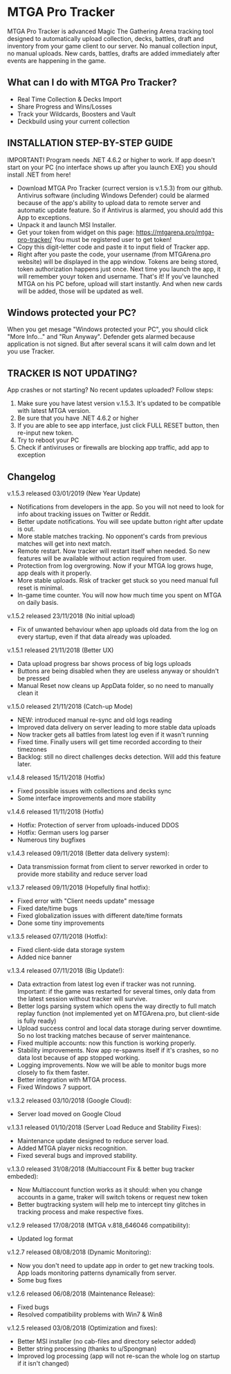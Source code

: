 # MTGA Pro Tracker
MTGA Pro Tracker is advanced Magic The Gathering Arena tracking tool designed to automatically upload collection, decks, battles, draft and inventory from your game client to our server. No manual collection input, no manual uploads. New cards, battles, drafts are added immediately after events are happening in the game.

## What can I do with MTGA Pro Tracker?
* Real Time Collection & Decks Import
* Share Progress and Wins/Losses
* Track your Wildcards, Boosters and Vault
* Deckbuild using your current collection

## INSTALLATION STEP-BY-STEP GUIDE
IMPORTANT! Program needs .NET 4.6.2 or higher to work. If app doesn't start on your PC (no interface shows up after you launch EXE) you should install .NET from here!

* Download MTGA Pro Tracker (currect version is v.1.5.3) from our github. Antivirus software (including Windows Defender) could be alarmed because of the app's ability to upload data to remote server and automatic update feature. So if Antivirus is alarmed, you should add this App to exceptions.
* Unpack it and launch MSI Installer.
* Get your token from widget on this page: https://mtgarena.pro/mtga-pro-tracker/ You must be registered user to get token!
* Copy this digit-letter code and paste it to input field of Tracker app.
* Right after you paste the code, your username (from MTGArena.pro website) will be displayed in the app window. Tokens are being stored, token authorization happens just once. Next time you launch the app, it will remember youyr token and username.
That's it! If  you've launched MTGA on his PC before, upload will start instantly. And when new cards will be added, those will be updated as well.

## Windows protected your PC?
When you get mesage "Windows protected your PC", you should click "More Info..." and "Run Anyway". Defender gets alarmed because application is not signed. But after several scans it will calm down and let you use Tracker. 

## TRACKER IS NOT UPDATING?
App crashes or not starting? No recent updates uploaded? Follow steps:
1. Make sure you have latest version v.1.5.3. It's updated to be compatible with latest MTGA version.
2. Be sure that you have .NET 4.6.2 or higher
3. If you are able to see app interface, just click FULL RESET button, then re-input new token.
4. Try to reboot your PC
5. Check if antiviruses or firewalls are blocking app traffic, add app to exception

## Changelog
v.1.5.3 released 03/01/2019 (New Year Update)
* Notifications from developers in the app. So you will not need to look for info about tracking issues on Twitter or Reddit. 
* Better update notifications. You will see update button right after update is out.
* More stable matches tracking. No opponent's cards from previous matches will get into next match. 
* Remote restart. Now tracker will restart itself when needed. So new features will be available without action required from user. 
* Protection from log overgrowing. Now if your MTGA log grows huge, app deals with it properly. 
* More stable uploads. Risk of tracker get stuck so you need manual full reset is minimal.
* In-game time counter. You will now how much time you spent on MTGA on daily basis. 

v.1.5.2 released 23/11/2018 (No initial upload)
* Fix of unwanted behaviour when app uploads old data from the log on every startup, even if that data already was uploaded.

v.1.5.1 released 21/11/2018 (Better UX)
* Data upload progress bar shows process of big logs uploads
* Buttons are being disabled when they are useless anyway or shouldn't be pressed
* Manual Reset now cleans up AppData folder, so no need to manually clean it

v.1.5.0 released 21/11/2018 (Catch-up Mode)
* NEW: introduced manual re-sync and old logs reading
* Improved data delivery on server leading to more stable data uploads
* Now tracker gets all battles from latest log even if it wasn't running
* Fixed time. Finally users will get time recorded according to their timezones
* Backlog: still no direct challenges decks detection. Will add this feature later. 

v.1.4.8 released 15/11/2018 (Hotfix)
* Fixed possible issues with collections and decks sync
* Some interface improvements and more stability

v.1.4.6 released 11/11/2018 (Hotfix)
* Hotfix: Protection of server from uploads-induced DDOS
* Hotfix: German users log parser
* Numerous tiny bugfixes

v.1.4.3 released 09/11/2018 (Better data delivery system):
* Data transmission format from client to server reworked in order to provide more stability and reduce server load

v.1.3.7 released 09/11/2018 (Hopefully final hotfix):
* Fixed error with "Client needs update" message
* Fixed date/time bugs
* Fixed globalization issues with different date/time formats
* Done some tiny improvements

v.1.3.5 released 07/11/2018 (Hotfix):
* Fixed client-side data storage system
* Added nice banner

v.1.3.4 released 07/11/2018 (Big Update!):
* Data extraction from latest log even if tracker was not running. Important: if the game was restarted for several times, only data from the latest session without tracker will survive.
* Better logs parsing system which opens the way directly to full match replay function (not implemented yet on MTGArena.pro, but client-side is fully ready)
* Upload success control and local data storage during server downtime. So no lost tracking matches because of server maintenance.
* Fixed multiple accounts: now this function is working properly.
* Stability improvements. Now app re-spawns itself if it's crashes, so no data lost because of app stopped working.
* Logging improvements. Now we will be able to monitor bugs more closely to fix them faster.
* Better integration with MTGA process.
* Fixed Windows 7 support.

v.1.3.2 released 03/10/2018 (Google Cloud):
* Server load moved on Google Cloud

v.1.3.1 released 01/10/2018 (Server Load Reduce and Stability Fixes):
* Maintenance update designed to reduce server load.
* Added MTGA player nicks recognition.
* Fixed several bugs and improved stability.

v.1.3.0 released 31/08/2018 (Multiaccount Fix & better bug tracker embeded):
* Now Multiaccount function works as it should: when you change accounts in a game, traker will switch tokens or request new token
* Better bugtracking system will help me to intercept tiny glitches in tracking process and make respective fixes.

v.1.2.9 released 17/08/2018 (MTGA v.818_646046 compatibility):
* Updated log format

v.1.2.7 released 08/08/2018 (Dynamic Monitoring):
* Now you don't need to update app in order to get new tracking tools. App loads monitoring patterns dynamically from server.
* Some bug fixes

v.1.2.6 released 06/08/2018 (Maintenance Release):
* Fixed bugs
* Resolved compatibility problems with Win7 & Win8

v.1.2.5 released 03/08/2018 (Optimization and fixes):
* Better MSI installer (no cab-files and directory selector added)
* Better string processing (thanks to u/Spongman)
* Improved log processing (app will not re-scan the whole log on startup if it isn't changed)
